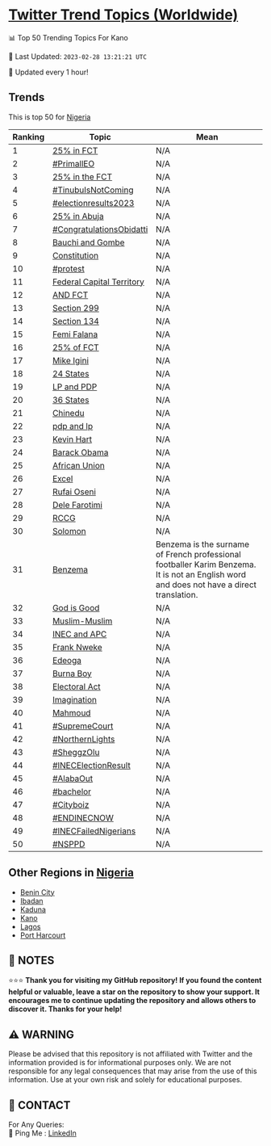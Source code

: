 [Twitter Trend Topics (Worldwide)](https://github.com/ErcinDedeoglu/Twitter-Trend-Topics)
==========


📊 Top 50 Trending Topics For Kano

📆 Last Updated: `2023-02-28 13:21:21 UTC`

🔧 Updated every 1 hour!


## Trends

This is top 50 for [Nigeria](</Nigeria>)

| Ranking | Topic | Mean |
| ------- | ------------ | ------------ |
| 1 | [25% in FCT](http://twitter.com/search?q=25%25+in+FCT) | N/A |
| 2 | [#PrimallEO](http://twitter.com/search?q=%23PrimallEO) | N/A |
| 3 | [25% in the FCT](http://twitter.com/search?q=25%25+in+the+FCT) | N/A |
| 4 | [#TinubuIsNotComing](http://twitter.com/search?q=%23TinubuIsNotComing) | N/A |
| 5 | [#electionresults2023](http://twitter.com/search?q=%23electionresults2023) | N/A |
| 6 | [25% in Abuja](http://twitter.com/search?q=25%25+in+Abuja) | N/A |
| 7 | [#CongratulationsObidatti](http://twitter.com/search?q=%23CongratulationsObidatti) | N/A |
| 8 | [Bauchi and Gombe](http://twitter.com/search?q=Bauchi+and+Gombe) | N/A |
| 9 | [Constitution](http://twitter.com/search?q=Constitution) | N/A |
| 10 | [#protest](http://twitter.com/search?q=%23protest) | N/A |
| 11 | [Federal Capital Territory](http://twitter.com/search?q=Federal+Capital+Territory) | N/A |
| 12 | [AND FCT](http://twitter.com/search?q=AND+FCT) | N/A |
| 13 | [Section 299](http://twitter.com/search?q=Section+299) | N/A |
| 14 | [Section 134](http://twitter.com/search?q=Section+134) | N/A |
| 15 | [Femi Falana](http://twitter.com/search?q=Femi+Falana) | N/A |
| 16 | [25% of FCT](http://twitter.com/search?q=25%25+of+FCT) | N/A |
| 17 | [Mike Igini](http://twitter.com/search?q=Mike+Igini) | N/A |
| 18 | [24 States](http://twitter.com/search?q=24+States) | N/A |
| 19 | [LP and PDP](http://twitter.com/search?q=LP+and+PDP) | N/A |
| 20 | [36 States](http://twitter.com/search?q=36+States) | N/A |
| 21 | [Chinedu](http://twitter.com/search?q=Chinedu) | N/A |
| 22 | [pdp and lp](http://twitter.com/search?q=pdp+and+lp) | N/A |
| 23 | [Kevin Hart](http://twitter.com/search?q=Kevin+Hart) | N/A |
| 24 | [Barack Obama](http://twitter.com/search?q=Barack+Obama) | N/A |
| 25 | [African Union](http://twitter.com/search?q=African+Union) | N/A |
| 26 | [Excel](http://twitter.com/search?q=Excel) | N/A |
| 27 | [Rufai Oseni](http://twitter.com/search?q=Rufai+Oseni) | N/A |
| 28 | [Dele Farotimi](http://twitter.com/search?q=Dele+Farotimi) | N/A |
| 29 | [RCCG](http://twitter.com/search?q=RCCG) | N/A |
| 30 | [Solomon](http://twitter.com/search?q=Solomon) | N/A |
| 31 | [Benzema](http://twitter.com/search?q=Benzema) | Benzema is the surname of French professional footballer Karim Benzema. It is not an English word and does not have a direct translation. |
| 32 | [God is Good](http://twitter.com/search?q=God+is+Good) | N/A |
| 33 | [Muslim-Muslim](http://twitter.com/search?q=Muslim-Muslim) | N/A |
| 34 | [INEC and APC](http://twitter.com/search?q=INEC+and+APC) | N/A |
| 35 | [Frank Nweke](http://twitter.com/search?q=Frank+Nweke) | N/A |
| 36 | [Edeoga](http://twitter.com/search?q=Edeoga) | N/A |
| 37 | [Burna Boy](http://twitter.com/search?q=Burna+Boy) | N/A |
| 38 | [Electoral Act](http://twitter.com/search?q=Electoral+Act) | N/A |
| 39 | [Imagination](http://twitter.com/search?q=Imagination) | N/A |
| 40 | [Mahmoud](http://twitter.com/search?q=Mahmoud) | N/A |
| 41 | [#SupremeCourt](http://twitter.com/search?q=%23SupremeCourt) | N/A |
| 42 | [#NorthernLights](http://twitter.com/search?q=%23NorthernLights) | N/A |
| 43 | [#SheggzOlu](http://twitter.com/search?q=%23SheggzOlu) | N/A |
| 44 | [#INECElectionResult](http://twitter.com/search?q=%23INECElectionResult) | N/A |
| 45 | [#AlabaOut](http://twitter.com/search?q=%23AlabaOut) | N/A |
| 46 | [#bachelor](http://twitter.com/search?q=%23bachelor) | N/A |
| 47 | [#Cityboiz](http://twitter.com/search?q=%23Cityboiz) | N/A |
| 48 | [#ENDINECNOW](http://twitter.com/search?q=%23ENDINECNOW) | N/A |
| 49 | [#INECFailedNigerians](http://twitter.com/search?q=%23INECFailedNigerians) | N/A |
| 50 | [#NSPPD](http://twitter.com/search?q=%23NSPPD) | N/A |



## Other Regions in [Nigeria](</Nigeria>)

* [Benin City](</Nigeria/Benin City.md>)
* [Ibadan](</Nigeria/Ibadan.md>)
* [Kaduna](</Nigeria/Kaduna.md>)
* [Kano](</Nigeria/Kano.md>)
* [Lagos](</Nigeria/Lagos.md>)
* [Port Harcourt](</Nigeria/Port Harcourt.md>)



## 📝 NOTES

⭐⭐⭐ **Thank you for visiting my GitHub repository! If you found the content helpful or valuable, leave a star on the repository to show your support. It encourages me to continue updating the repository and allows others to discover it. Thanks for your help!**


## ⚠️ WARNING

Please be advised that this repository is not affiliated with Twitter and the information provided is for informational purposes only. We are not responsible for any legal consequences that may arise from the use of this information. Use at your own risk and solely for educational purposes.


## 📨 CONTACT

 For Any Queries:  
            🏓 Ping Me : [LinkedIn](https://www.linkedin.com/in/ercindedeoglu/)

